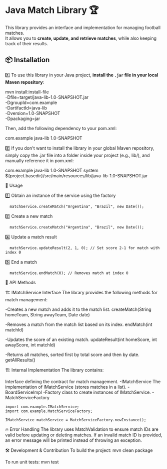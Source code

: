 # Java Match Library 🏆

This library provides an interface and implementation for managing football matches.  
It allows you to **create, update, and retrieve matches**, while also keeping track of their results.

## 📦 Installation

1️⃣ To use this library in your Java project, **install the `.jar` file in your local Maven repository**:

mvn install:install-file \
   -Dfile=target/java-lib-1.0-SNAPSHOT.jar \
   -DgroupId=com.example \
   -DartifactId=java-lib \
   -Dversion=1.0-SNAPSHOT \
   -Dpackaging=jar
   
Then, add the following dependency to your pom.xml:

<dependency>
    <groupId>com.example</groupId>
    <artifactId>java-lib</artifactId>
    <version>1.0-SNAPSHOT</version>
</dependency>

2️⃣ If you don't want to install the library in your global Maven repository, simply copy the .jar file into a folder inside your project (e.g., lib/), and manually reference it in pom.xml:

<dependency>
    <groupId>com.example</groupId>
    <artifactId>java-lib</artifactId>
    <version>1.0-SNAPSHOT</version>
    <scope>system</scope>
    <systemPath>${project.basedir}/src/main/resources/lib/java-lib-1.0-SNAPSHOT.jar</systemPath>
</dependency>


🚀 Usage

  1️⃣ Obtain an instance of the service using the factory

      matchService.createMatch("Argentina", "Brazil", new Date());

  2️⃣ Create a new match

      matchService.createMatch("Argentina", "Brazil", new Date());

  4️⃣ Update a match result

      matchService.updateResult(2, 1, 0); // Set score 2-1 for match with index 0

  5️⃣ End a match

      matchService.endMatch(0); // Removes match at index 0



📜 API Methods

🏗️ IMatchService Interface
    The library provides the following methods for match management:

   -Creates a new match and adds it to the match list.
       createMatch(String homeTeam, String awayTeam, Date date)
    
   -Removes a match from the match list based on its index.
       endMatch(int matchId)	
    
   -Updates the score of an existing match.
       updateResult(int homeScore, int awayScore, int matchId)
    
   -Returns all matches, sorted first by total score and then by date.
      getAllResults()	


🏗 Internal Implementation
The library contains:

   Interface defining the contract for match management.
   -IMatchService
   The implementation of IMatchService (stores matches in a list).
   -BoardServiceImpl
   -Factory class to create instances of IMatchService.
   -MatchServiceFactory

    import com.example.IMatchService;
    import com.example.MatchServiceFactory;

    IMatchService matchService = MatchServiceFactory.newInstance();


🔥 Error Handling
The library uses MatchValidation to ensure match IDs are valid before updating or deleting matches.
If an invalid match ID is provided, an error message will be printed instead of throwing an exception.

🛠 Development & Contribution
To build the project:
mvn clean package

To run unit tests:
mvn test
